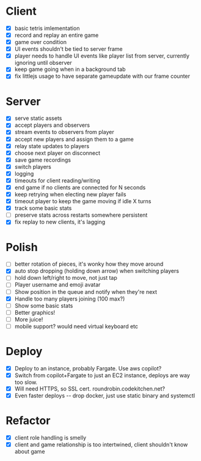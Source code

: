 # Client
- [x] basic tetris imlementation
- [x] record and replay an entire game
- [x] game over condition
- [x] UI events shouldn't be tied to server frame
- [x] player needs to handle UI events like player list from server, currently ignoring until observer
- [x] keep game going when in a background tab
- [x] fix littlejs usage to have separate gameupdate with our frame counter

# Server
- [x] serve static assets
- [x] accept players and observers
- [x] stream events to observers from player
- [x] accept new players and assign them to a game
- [x] relay state updates to players
- [x] choose next player on disconnect
- [x] save game recordings
- [x] switch players
- [x] logging
- [x] timeouts for client reading/writing
- [x] end game if no clients are connected for N seconds
- [x] keep retrying when electing new player fails
- [x] timeout player to keep the game moving if idle X turns
- [x] track some basic stats
- [ ] preserve stats across restarts somewhere persistent
- [x] fix replay to new clients, it's lagging

# Polish
- [ ] better rotation of pieces, it's wonky how they move around
- [x] auto stop dropping (holding down arrow) when switching players
- [ ] hold down left/right to move, not just tap
- [ ] Player username and emoji avatar
- [ ] Show position in the queue and notify when they're next
- [x] Handle too many players joining (100 max?)
- [ ] Show some basic stats
- [ ] Better graphics!
- [ ] More juice!
- [ ] mobile support? would need virtual keyboard etc

# Deploy
- [x] Deploy to an instance, probably Fargate. Use aws copilot?
- [x] Switch from copilot+Fargate to just an EC2 instance, deploys are way too slow.
- [x] Will need HTTPS, so SSL cert. roundrobin.codekitchen.net?
- [x] Even faster deploys -- drop docker, just use static binary and systemctl

# Refactor
- [x] client role handling is smelly
- [x] client and game relationship is too intertwined, client shouldn't know about game
